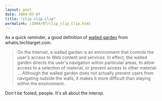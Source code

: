 ```yaml
---
layout: post
date: 2004-07-07
title: "clip clip clip"
permalink: /2004/07/clip_clip_clip.html
---
```


As a quick reminder, a good definition of [walled garden](http://searchsecurity.techtarget.com/sDefinition/0,,sid14_gci554703,00.html) from whatis.techtarget.com.

> On the Internet, a walled garden is an environment that controls the user's access to Web content and services. In effect, the walled garden directs the user's navigation within particular areas, to allow access to a selection of material, or prevent access to other material. ... Although the walled garden does not actually prevent users from navigating outside the walls, it makes it more difficult than staying within the environment.

Don't be fooled, people. It's all about the interop.